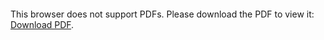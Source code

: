 <object data="christ-in-song/CIS1908pdfs/488.pdf" type="application/pdf" width="100%" height="1024px">
    <embed src="christ-in-song/CIS1908pdfs/488.pdf">
        <p>This browser does not support PDFs. Please download the PDF to view it: <a href="christ-in-song/CIS1908pdfs/488.pdf">Download PDF</a>.</p>
    </embed>
</object>
